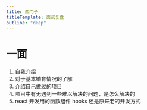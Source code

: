 ```yaml
---
title: 西门子
titleTemplate: 面试复盘
outline: "deep"
---
```


# 一面

1. 自我介绍
2. 对于基本婚育情况的了解
3. 介绍自己做过的项目
4. 项目中有无遇到一些难以解决的问题，是怎么解决的
5. react 开发用的函数组件 hooks 还是原来老的开发方式
